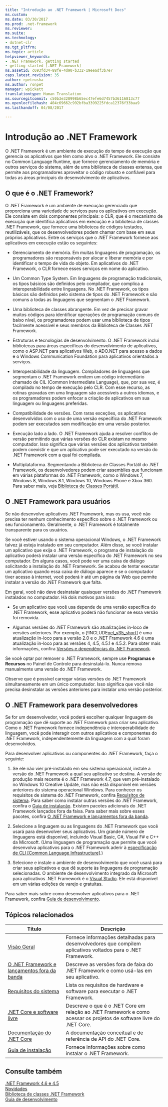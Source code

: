 ```yaml
---
title: "Introdução ao .NET Framework | Microsoft Docs"
ms.custom: 
ms.date: 03/30/2017
ms.prod: .net-framework
ms.reviewer: 
ms.suite: 
ms.technology:
- dotnet-clr
ms.tgt_pltfrm: 
ms.topic: article
helpviewer_keywords:
- .NET Framework, getting started
- getting started [.NET Framework]
ms.assetid: c693fd34-88fe-4d90-b332-19eeadf3b7e7
caps.latest.revision: 35
author: rpetrusha
ms.author: ronpet
manager: wpickett
translationtype: Human Translation
ms.sourcegitcommit: c50b3e328998b65ec47efe6d7457b36116813c77
ms.openlocfilehash: 404c69662c992bfba3399225fdca12376f33baa9
ms.lasthandoff: 04/08/2017

---
```

# <a name="getting-started-with-the-net-framework"></a>Introdução ao .NET Framework
O .NET Framework é um ambiente de execução do tempo de execução que gerencia os aplicativos que têm como alvo o .NET Framework. Ele consiste no Common Language Runtime, que fornece gerenciamento de memória e outros serviços do sistema, além de uma biblioteca de classes extensa, que permite aos programadores aproveitar o código robusto e confiável para todas as áreas principais do desenvolvimento de aplicativos.  
  
<a name="Introducing"></a>   
## <a name="what-is-the-net-framework"></a>O que é o .NET Framework?  
 O .NET Framework é um ambiente de execução gerenciado que proporciona uma variedade de serviços para os aplicativos em execução. Ele consiste em dois componentes principais: o CLR, que é o mecanismo de execução que identifica aplicativos em execução e a biblioteca de classes .NET Framework, que fornece uma biblioteca de códigos testados, reutilizáveis, que os desenvolvedores podem chamar com base em seus próprios aplicativos. Entre os serviços que o .NET Framework fornece aos aplicativos em execução estão os seguintes:  
  
-   Gerenciamento de memória. Em muitas linguagens de programação, os programadores são responsáveis por alocar e liberar memória e por identificar o tempo de vida do objeto. Em aplicativos do .NET Framework, o CLR fornece esses serviços em nome do aplicativo.  
  
-   Um Common Type System. Em linguagens de programação tradicionais, os tipos básicos são definidos pelo compilador, que complica a interoperabilidade entre linguagens. No .NET Framework, os tipos básicos são definidos pelo sistema de tipos do .NET Framework e são comuns a todas as linguagens que segmentam o .NET Framework.  
  
-   Uma biblioteca de classes abrangente. Em vez de precisar gravar muitos códigos para identificar operações de programação comuns de baixo nível, os programadores podem usar uma biblioteca de tipos facilmente acessível e seus membros da Biblioteca de Classes .NET Framework.  
  
-   Estruturas e tecnologias de desenvolvimento. O .NET Framework inclui bibliotecas para áreas específicas do desenvolvimento de aplicativos, como o ASP.NET para aplicativos Web, o ADO.NET para acesso a dados e o Windows Communication Foundation para aplicativos orientados a serviços.  
  
-   Interoperabilidade da linguagem. Compiladores de linguagens que segmentam o .NET Framework emitem um código intermediário chamado de CIL (Common Intermediate Language), que, por sua vez, é compilado no tempo de execução pelo CLR. Com esse recurso, as rotinas gravadas em uma linguagem são acessíveis a outros idiomas, e os programadores podem enfocar a criação de aplicativos em sua linguagem ou linguagens preferidas.  
  
-   Compatibilidade de versões. Com raras exceções, os aplicativos desenvolvidos com o uso de uma versão específica do .NET Framework podem ser executados sem modificação em uma versão posterior.  
  
-   Execução lado a lado. O .NET Framework ajuda a resolver conflitos de versão permitindo que várias versões do CLR existam no mesmo computador. Isso significa que várias versões dos aplicativos também podem coexistir e que um aplicativo pode ser executado na versão do .NET Framework com a qual foi compilada.  
  
-   Multiplataforma. Segmentando a Biblioteca de Classes Portátil do .NET Framework, os desenvolvedores podem criar assemblies que funcionam em várias plataformas do .NET Framework, como o Windows 7, Windows 8, Windows 8.1, Windows 10, Windows Phone e Xbox 360. Para saber mais, veja [Biblioteca de Classes Portátil](../../../docs/standard/cross-platform/cross-platform-development-with-the-portable-class-library.md).  
  
<a name="ForUsers"></a>   
## <a name="the-net-framework-for-users"></a>O .NET Framework para usuários  
 Se não desenvolve aplicativos .NET Framework, mas os usa, você não precisa ter nenhum conhecimento específico sobre o .NET Framework ou seu funcionamento. Geralmente, o .NET Framework é totalmente transparente para os usuários.  
  
 Se você estiver usando o sistema operacional Windows, o .NET Framework talvez já esteja instalado em seu computador. Além disso, se você instalar um aplicativo que exija o .NET Framework, o programa de instalação do aplicativo poderá instalar uma versão específica do .NET Framework no seu computador. Em alguns casos, você pode ver uma caixa de diálogo solicitando a instalação do .NET Framework. Se acabou de tentar executar um aplicativo quando essa caixa de diálogo aparece e se o computador tiver acesso à internet, você poderá ir até um página da Web que permite instalar a versão do .NET Framework que falta.  
  
 Em geral, você não deve desinstalar quaisquer versões do .NET Framework instalados no computador. Há dois motivos para isso:  
  
-   Se um aplicativo que você usa depende de uma versão específica do .NET Framework, esse aplicativo poderá não funcionar se essa versão foi removida.  
  
-   Algumas versões do .NET Framework são atualizações in-loco de versões anteriores. Por exemplo, o [!INCLUDE[net_v35_short](../../../includes/net-v35-short-md.md)] é uma atualização in-loco para a versão 2.0 e o .NET Framework 4.6 é uma atualização in-loco para as versões 4, 4.5, 4.5.1 e 4.5.2. Para obter mais informações, confira [Versões e dependências do .NET Framework](../../../docs/framework/migration-guide/versions-and-dependencies.md).  
  
 Se você optar por remover o .NET Framework, sempre use **Programas e Recursos** no Painel de Controle para desinstalá-lo. Nunca remova manualmente uma versão do .NET Framework.  
  
 Observe que é possível carregar várias versões do .NET Framework simultaneamente em um único computador. Isso significa que você não precisa desinstalar as versões anteriores para instalar uma versão posterior.  
  
<a name="ForDevelopers"></a>   
## <a name="the-net-framework-for-developers"></a>O .NET Framework para desenvolvedores  
 Se for um desenvolvedor, você poderá escolher qualquer linguagem de programação que dê suporte ao .NET Framework para criar seu aplicativo. Como o .NET Framework fornece independência e interoperabilidade de linguagem, você pode interagir com outros aplicativos e componentes do .NET Framework, independentemente da linguagem com a qual foram desenvolvidos.  
  
 Para desenvolver aplicativos ou componentes do .NET Framework, faça o seguinte:  
  
1.  Se ele não vier pré-instalado em seu sistema operacional, instale a versão do .NET Framework a qual seu aplicativo se destina. A versão de produção mais recente é o .NET Framework 4.7, que vem pré-instalado no Windows 10 Creative Update, mas não está disponível em versões anteriores do sistema operacional Windows. Para conhecer os requisitos de sistema do .NET Framework, confira [Requisitos de sistema](../../../docs/framework/get-started/system-requirements.md). Para saber como instalar outras versões do .NET Framework, confira o [Guia de instalação](../../../docs/framework/install/guide-for-developers.md). Existem pacotes adicionais do .NET Framework lançados fora da faixa. Para saber mais sobre esses pacotes, confira [O .NET Framework e lançamentos fora da banda](../../../docs/framework/get-started/the-net-framework-and-out-of-band-releases.md).  
  
2.  Selecione a linguagem ou as linguagens do .NET Framework que você usará para desenvolver seus aplicativos. Um grande número de linguagens está disponível, incluindo Visual Basic, C#, Visual F# e C++ da Microsoft. (Uma linguagem de programação que permite que você desenvolva aplicativos para o .NET Framework aderir à [especificação de CLI [Common Language Infrastructure]](http://go.microsoft.com/fwlink/?LinkId=199862).)  
  
3.  Selecione e instale o ambiente de desenvolvimento que você usará para criar seus aplicativos e que dê suporte às linguagens de programação selecionadas. O ambiente de desenvolvimento integrado da Microsoft para aplicativos .NET Framework é o [Visual Studio](http://go.microsoft.com/fwlink/?LinkId=325532). Ele está disponível em um várias edições de varejo e gratuitas.  
  
 Para saber mais sobre como desenvolver aplicativos para o .NET Framework, confira [Guia de desenvolvimento](../../../docs/framework/development-guide.md).  
  
## <a name="related-topics"></a>Tópicos relacionados  
  
|Título|Descrição|  
|-----------|-----------------|  
|[Visão Geral](../../../docs/framework/get-started/overview.md)|Fornece informações detalhadas para desenvolvedores que compilem aplicativos voltados para o .NET Framework.|  
|[O .NET Framework e lançamentos fora da banda](../../../docs/framework/get-started/the-net-framework-and-out-of-band-releases.md)|Descreve as versões fora de faixa do .NET Framework e como usá-las em seu aplicativo.|  
|[Requisitos do sistema](../../../docs/framework/get-started/system-requirements.md)|Lista os requisitos de hardware e software para executar o .NET Framework.|  
|[.NET Core e software livre](../../../docs/framework/get-started/net-core-and-open-source.md)|Descreve o que é o .NET Core em relação ao .NET Framework e como acessar os projetos de software livre do .NET Core.|  
|[Documentação do .NET Core](https://docs.microsoft.com/dotnet/)|A documentação conceitual e de referência de API do .NET Core.|  
|[Guia de instalação](../../../docs/framework/install/guide-for-developers.md)|Fornece informações sobre como instalar o .NET Framework.|  
  
## <a name="see-also"></a>Consulte também  
 [.NET Framework 4.6 e 4.5](../../../docs/framework/index.md)   
 [Novidades](../../../docs/framework/whats-new/index.md)   
 [Biblioteca de classes .NET Framework](http://go.microsoft.com/fwlink/?LinkId=227195)   
 [Guia de desenvolvimento](../../../docs/framework/development-guide.md)
